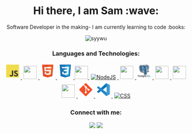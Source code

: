 <h1 align="center">Hi there, I am Sam :wave:</h1>
      
<!--[![Top Langs](https://github-readme-stats.vercel.app/api/top-langs/?username=syywu)](https://github.com/anuraghazra/github-readme-stats)     -->

<p align="center">Software Developer in the making- I am currently learning to code :books: </p>


<!-- ![Jokes Card](https://readme-jokes.vercel.app/api?bgColor=%23696969&textColor=%23FFC0CB&aColor=%23AFEEEE&borderColor=%23F5F5F5) -->


<p align="center"> <img src="https://komarev.com/ghpvc/?username=syywu&label=Profile%20views&color=0e75b6&style=flat" alt="syywu"/></p>


<div align="center">
<h3>Languages and Technologies:</h3>

<a href="https://developer.mozilla.org/en-US/docs/Web/JavaScript" target="_blank" rel="noopener">
<img src="https://raw.githubusercontent.com/devicons/devicon/master/icons/javascript/javascript-original.svg" alt="JavaScript" width="36" height="36" style="margin:4px;">
</a>
<a href="https://www.typescriptlang.org" target="_blank" rel="noopener">
<img src="https://cdn.jsdelivr.net/gh/devicons/devicon/icons/typescript/typescript-original.svg" width="36" height="36" style="margin:4px;/>
</a>
<a href="https://developer.mozilla.org/en-US/docs/Web/HTML" target="_blank" rel="noopener">
<img src="https://raw.githubusercontent.com/devicons/devicon/master/icons/html5/html5-original.svg" alt="HTML" width="36" height="36" style="margin:4px;">
</a>
<a href="https://developer.mozilla.org/en-US/docs/Web/CSS" target="_blank" rel="noopener">
<img src="https://raw.githubusercontent.com/devicons/devicon/master/icons/css3/css3-original.svg" alt="CSS" width="36" height="36" style="margin:4px;">
</a>
<a href="https://reactjs.org" target="_blank" rel="noopener"> 
<img src="https://cdn.jsdelivr.net/gh/devicons/devicon/icons/react/react-original-wordmark.svg" width="36" height="36 style="margin:4px;/>
</a>
<a href="https://nodejs.dev" target="_blank" rel="noopener">                                                                                                 <img src="https://i.imgur.com/tPkTeWT.png" title="NodeJS" alt="NodeJS" width="36" height="36" style="margin:4px;/>
</a>
<a href="https://graphql.org" target="_blank" rel="noopener">  
<img src="https://cdn.jsdelivr.net/gh/devicons/devicon/icons/graphql/graphql-plain.svg" width="36" height="36" style="margin:4px;/>
</a>
<a href="https://www.postgresql.org" target="_blank" rel="noopener"> 
<img src="https://raw.githubusercontent.com/devicons/devicon/master/icons/postgresql/postgresql-original-wordmark.svg" alt="postgresql" width="36" height="36" style="margin:4px;/>
</a>
<a href="https://www.mongodb.com" target="_blank" rel="noopener"> 
<img src="https://cdn.jsdelivr.net/gh/devicons/devicon/icons/mongodb/mongodb-original.svg" width="36" height="36" style="margin:4px;/>
</a>
<a href="https://hub.docker.com/" target="_blank" rel="noopener"> 
<img src="https://cdn.jsdelivr.net/gh/devicons/devicon/icons/docker/docker-plain-wordmark.svg" width="36" height="36" style="margin:4px; />
</a>
<a href="https://jestjs.io" target="_blank" rel="noopener">  
<img src="https://cdn.jsdelivr.net/gh/devicons/devicon/icons/jest/jest-plain.svg" width="36" height="36" style="margin:4px; />
</a>
<a href="https://git-scm.com/" target="_blank" rel="noopener">
<img src="https://github.com/devicons/devicon/raw/master/icons/git/git-original.svg" alt="Git" width="36" height="36" style="margin:4px;">
</a>
<a href="https://code.visualstudio.com/" target="_blank" rel="noopener">
<img src="https://github.com/devicons/devicon/raw/master/icons/vscode/vscode-original.svg" alt="VSCode" width="36" height="36" style="margin:4px;">
</a>
<a href="https://www.figma.com/" target="_blank" rel="noopener">
<img src="https://img.icons8.com/color/46/figma--v1.pngg" alt="CSS" width="36" height="36" style="margin:4px;">
</a>

</div>
               

<h3 align="center">Connect with me:</h3>
<div align="center">
<a href="https://twitter.com/syywuu"><img src="https://img.shields.io/badge/-@syywuu-00acee?style=flat&logo=Twitter&logoColor=white" /></a>
<a href="https://www.linkedin.com/in/samantha-wu-5a2a25141/"><img src="https://img.shields.io/badge/-Samantha_Wu-0072b1?style=flat&logo=Linkedin&logoColor=white"/></a>
</div>




<!--
**syywu/syywu** is a ✨ _special_ ✨ repository because its `README.md` (this file) appears on your GitHub profile.

Here are some ideas to get you started:

- 🔭 I’m currently working on ...
- 🌱 I’m currently learning ...
- 👯 I’m looking to collaborate on ...
- 🤔 I’m looking for help with ...
- 💬 Ask me about ...
- 📫 How to reach me: ...
- 😄 Pronouns: ...
- ⚡ Fun fact: ...
[![Top Langs](https://github-readme-stats.vercel.app/api/top-langs/?username=syywu&count_private=true&theme=vue)](https://github.com/anuraghazra/github-readme-stats)&nbsp;

-->

